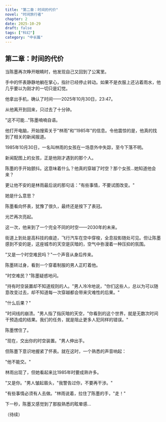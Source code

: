 ```yaml
---
title: "第二章：时间的代价"
novel: "时间旅行者"
chapter: 2
date: 2025-10-29
draft: false
tags: ["科幻"]
category: "中长篇"
---
```


## 第二章：时间的代价

当陈墨再次睁开眼睛时，他发现自己又回到了公寓里。

手中的怀表静静地躺在掌心，指针已经停止转动。如果不是衣服上还沾着雨水，他几乎要以为刚才的一切只是幻觉。

他拿出手机，确认了时间——2025年10月30日，23:47。

从他离开到回来，只过去了十分钟。

"这不可能..."陈墨喃喃自语。

他打开电脑，开始搜索关于"林雨"和"1985年"的信息。令他震惊的是，他真的找到了相关的新闻报道。

1985年10月30日，一名叫林雨的女孩在一场意外中失踪，至今下落不明。

新闻配图上的女孩，正是他刚才遇到的那个人。

陈墨的手开始颤抖。这意味着什么？他真的穿越了时空？那个女孩...她知道他会来？

更让他不安的是林雨最后说的那句话："有些事情，不要试图改变。"

她是什么意思？

陈墨看向怀表，犹豫了很久，最终还是按下了表冠。

光芒再次亮起。

这一次，他来到了一个完全不同的时空——2030年的未来。

街道上到处是高科技的痕迹，飞行汽车在空中穿梭，全息投影随处可见。但让陈墨感到不安的是，这座城市的天空是灰暗的，空气中弥漫着一种压抑的氛围。

"又是一个时空难民吗？"一个声音从身后传来。

陈墨转过身，看到一个穿着制服的男人正盯着他。

"时空难民？"陈墨疑惑地问。

"持有时空装置却不知道规则的人。"男人冷冷地说，"你们这些人，总以为可以随意改变过去，却不知道每一次穿越都会带来灾难性的后果。"

"什么后果？"

"时间线的崩溃。"男人指了指灰暗的天空，"你看到的这个世界，就是无数次时间干预造成的结果。我们的任务，就是阻止更多人犯同样的错误。"

陈墨愣住了。

"现在，交出你的时空装置。"男人伸出手。

但陈墨下意识地握紧了怀表。就在这时，一个熟悉的声音响起：

"他不能交。"

林雨出现了，但她看起来比1985年时要成熟许多。

"又是你。"男人皱起眉头，"我警告过你，不要再干涉。"

"有些事情必须有人去做。"林雨说着，拉住了陈墨的手，"走！"

下一秒，陈墨又感觉到了那股熟悉的眩晕感...

（待续）

